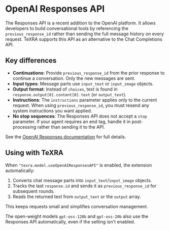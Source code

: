 # OpenAI Responses API

The Responses API is a recent addition to the OpenAI platform. It allows developers to build conversational tools by referencing the `previous_response_id` rather than sending the full message history on every request. TeXRA supports this API as an alternative to the Chat Completions API.

## Key differences

- **Continuations**: Provide `previous_response_id` from the prior response to continue a conversation. Only the new messages are sent.
- **Input types**: Message parts use `input_text` or `input_image` objects.
- **Output format**: Instead of `choices`, text is found in `response.output[0].content[0].text` (or `output_text`).
- **Instructions**: The `instructions` parameter applies only to the current request. When using `previous_response_id`, you must resend any system instructions you want applied.
- **No stop sequences**: The Responses API does not accept a `stop` parameter. If your agent requires an end tag, handle it in post-processing rather than sending it to the API.

See the [OpenAI Responses documentation](https://platform.openai.com/docs/api-reference/responses) for full details.

## Using with TeXRA

When `"texra.model.useOpenAIResponsesAPI"` is enabled, the extension automatically:

1. Converts chat message parts into `input_text`/`input_image` objects.
2. Tracks the last `response.id` and sends it as `previous_response_id` for subsequent rounds.
3. Reads the returned text from `output_text` or the `output` array.

This keeps requests small and simplifies conversation management.

The open-weight models `gpt-oss-120b` and `gpt-oss-20b` also use the
Responses API automatically, even if the setting isn't enabled.
